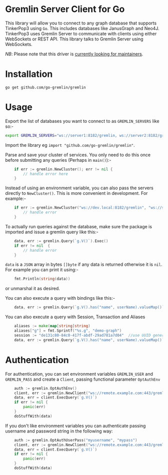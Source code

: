 # Gremlin Server Client for Go

This library will allow you to connect to any graph database that supports TinkerPop3 using `Go`. This includes databases like JanusGraph and Neo4J. TinkerPop3 uses Gremlin Server to communicate with clients using either WebSockets or REST API. This library talks to Gremlin Server using WebSockets.

*NB*: Please note that this driver is [currently looking for maintainers](https://github.com/go-gremlin/gremlin/issues/8).


Installation
==========
```
go get github.com/go-gremlin/gremlin
```

Usage
======
Export the list of databases you want to connect to as `GREMLIN_SERVERS` like so:-
```bash
export GREMLIN_SERVERS="ws://server1:8182/gremlin, ws://server2:8182/gremlin"
```

Import the library eg `import "github.com/go-gremlin/gremlin"`.

Parse and save your cluster of services. You only need to do this once before submitting any queries (Perhaps in `main()`):-
```go
	if err := gremlin.NewCluster(); err != nil {
		// handle error here
	}
```

Instead of using an environment variable, you can also pass the servers directly to `NewCluster()`. This is more convenient in development. For example:-
```go
	if err := gremlin.NewCluster("ws://dev.local:8182/gremlin", "ws://staging.local:8182/gremlin"); err != nil {
		// handle error
	}
```

To actually run queries against the database, make sure the package is imported and issue a gremlin query like this:-
```go
	data, err := gremlin.Query(`g.V()`).Exec()
	if err != nil  {
		// handle error
	}
```
`data` is a `JSON` array in bytes `[]byte` if any data is returned otherwise it is `nil`. For example you can print it using:-
```go
	fmt.Println(string(data))
```
or unmarshal it as desired.

You can also execute a query with bindings like this:-
```go
	data, err := gremlin.Query(`g.V().has("name", userName).valueMap()`).Bindings(gremlin.Bind{"userName": "john"}).Exec()
```

You can also execute a query with Session, Transaction and Aliases 
```go
	aliases := make(map[string]string)
	aliases["g"] = fmt.Sprintf("%s.g", "demo-graph")
	session := "de131c80-84c0-417f-abdf-29ad781a7d04"  //use UUID generator
	data, err := gremlin.Query(`g.V().has("name", userName).valueMap()`).Bindings(gremlin.Bind{"userName": "john"}).Session(session).ManageTransaction(true).SetProcessor("session").Aliases(aliases).Exec()
```

Authentication
===
For authentication, you can set environment variables `GREMLIN_USER` and `GREMLIN_PASS` and create a `Client`, passing functional parameter `OptAuthEnv`

```go
	auth := gremlin.OptAuthEnv()
	client, err := gremlin.NewClient("ws://remote.example.com:443/gremlin", auth)
	data, err = client.ExecQuery(`g.V()`)
	if err != nil {
		panic(err)
	}
	doStuffWith(data)
```

If you don't like environment variables you can authenticate passing username and password string in the following way:
```go
	auth := gremlin.OptAuthUserPass("myusername", "mypass")
	client, err := gremlin.NewClient("ws://remote.example.com:443/gremlin", auth)
	data, err = client.ExecQuery(`g.V()`)
	if err != nil {
		panic(err)
	}
	doStuffWith(data)
```
